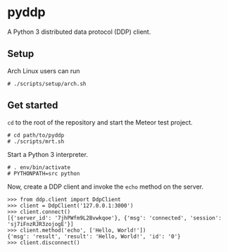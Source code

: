 pyddp
=====

A Python 3 distributed data protocol (DDP) client.


Setup
-----

Arch Linux users can run

    # ./scripts/setup/arch.sh


Get started
-----------

`cd` to the root of the repository and start the Meteor test project.

    # cd path/to/pyddp
    # ./scripts/mrt.sh

Start a Python 3 interpreter.

    # . env/bin/activate
    # PYTHONPATH=src python

Now, create a DDP client and invoke the `echo` method on the server.

    >>> from ddp.client import DdpClient
    >>> client = DdpClient('127.0.0.1:3000')
    >>> client.connect()
    [{'server_id': '7jhPWfm9L2Bvwkqoe'}, {'msg': 'connected', 'session': 'sj7iFnzRJR3zojogE'}]
    >>> client.method('echo', ['Hello, World!'])
    {'msg': 'result', 'result': 'Hello, World!', 'id': '0'}
    >>> client.disconnect()

